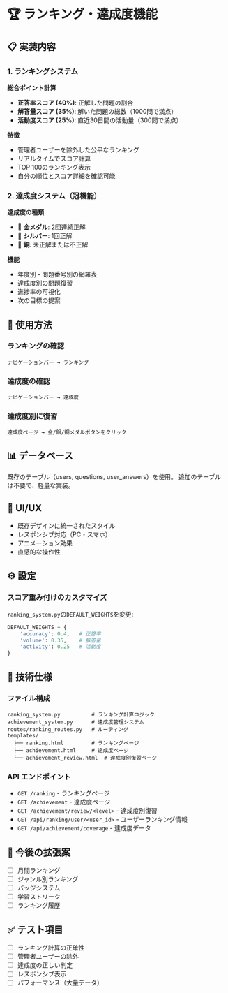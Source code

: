 # 🏆 ランキング・達成度機能

## 📋 実装内容

### 1. ランキングシステム

**総合ポイント計算**
- **正答率スコア (40%)**: 正解した問題の割合
- **解答量スコア (35%)**: 解いた問題の総数（1000問で満点）
- **活動度スコア (25%)**: 直近30日間の活動量（300問で満点）

**特徴**
- 管理者ユーザーを除外した公平なランキング
- リアルタイムでスコア計算
- TOP 100のランキング表示
- 自分の順位とスコア詳細を確認可能

### 2. 達成度システム（冠機能）

**達成度の種類**
- 🥇 **金メダル**: 2回連続正解
- 🥈 **シルバー**: 1回正解  
- 🥉 **銅**: 未正解または不正解

**機能**
- 年度別・問題番号別の網羅表
- 達成度別の問題復習
- 進捗率の可視化
- 次の目標の提案

## 🚀 使用方法

### ランキングの確認
```
ナビゲーションバー → ランキング
```

### 達成度の確認
```
ナビゲーションバー → 達成度
```

### 達成度別に復習
```
達成度ページ → 金/銀/銅メダルボタンをクリック
```

## 📊 データベース

既存のテーブル（users, questions, user_answers）を使用。
追加のテーブルは不要で、軽量な実装。

## 🎨 UI/UX

- 既存デザインに統一されたスタイル
- レスポンシブ対応（PC・スマホ）
- アニメーション効果
- 直感的な操作性

## ⚙️ 設定

### スコア重み付けのカスタマイズ
`ranking_system.py`の`DEFAULT_WEIGHTS`を変更:

```python
DEFAULT_WEIGHTS = {
    'accuracy': 0.4,   # 正答率
    'volume': 0.35,    # 解答量
    'activity': 0.25   # 活動度
}
```

## 🔧 技術仕様

### ファイル構成
```
ranking_system.py          # ランキング計算ロジック
achievement_system.py      # 達成度管理システム
routes/ranking_routes.py   # ルーティング
templates/
  ├── ranking.html         # ランキングページ
  ├── achievement.html     # 達成度ページ
  └── achievement_review.html  # 達成度別復習ページ
```

### API エンドポイント
- `GET /ranking` - ランキングページ
- `GET /achievement` - 達成度ページ
- `GET /achievement/review/<level>` - 達成度別復習
- `GET /api/ranking/user/<user_id>` - ユーザーランキング情報
- `GET /api/achievement/coverage` - 達成度データ

## 📝 今後の拡張案

- [ ] 月間ランキング
- [ ] ジャンル別ランキング
- [ ] バッジシステム
- [ ] 学習ストリーク
- [ ] ランキング履歴

## ✅ テスト項目

- [ ] ランキング計算の正確性
- [ ] 管理者ユーザーの除外
- [ ] 達成度の正しい判定
- [ ] レスポンシブ表示
- [ ] パフォーマンス（大量データ）
